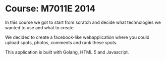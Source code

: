 Course: M7011E 2014
==========

In this course we got to start from scratch and decide what technologies we wanted to use and what to create.

We decided to create a facebook-like webapplication where you could upload spots, photos, comments and rank these spots.

This application is built with Golang, HTML 5 and Javascript.
